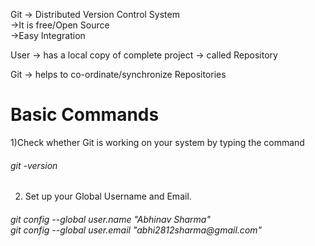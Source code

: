 Git -> Distributed Version Control System<br/>
->It is free/Open Source <br/>
->Easy Integration

User -> has a local copy of complete project -> called Repository<br/>

Git -> helps to co-ordinate/synchronize Repositories<br/>

<h1>Basic Commands</h1>

1)Check whether Git is working on your system by typing the command<br/>

<h6>git -version</h6>

2) Set up your Global Username and Email.

<h6>git config --global user.name "Abhinav Sharma"<br/>
git config --global user.email "abhi2812sharma@gmail.com"</h6>


